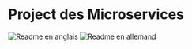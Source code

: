 # Project des Microservices

  

[![Readme en anglais](https://img.shields.io/badge/lang-en-green)](https://github.com/dmsosa/microservices/blob/main/README.md) [![Readme en allemand](https://img.shields.io/badge/lang-de-blue)](https://github.com/dmsosa/microservices/blob/main/readmes/README.fr.md)